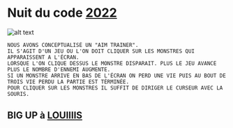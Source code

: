 # Nuit du code [2022](https://www.nuitducode.net/ndc2022/P)

![alt text](https://github.com/Inatyxx/Nuit-du-c0de-2022/blob/main/img.png)

```
NOUS AVONS CONCEPTUALISÉ UN "AIM TRAINER". 
IL S'AGIT D'UN JEU OU L'ON DOIT CLIQUER SUR LES MONSTRES QUI APPARAISSENT A L'ÉCRAN.
LORSQUE L'ON CLIQUE DESSUS LE MONSTRE DISPARAIT. PLUS LE JEU AVANCE PLUS LE NOMBRE D'ENNEMI AUGMENTE.
SI UN MONSTRE ARRIVE EN BAS DE L'ÉCRAN ON PERD UNE VIE PUIS AU BOUT DE TROIS VIE PERDU LA PARTIE EST TÉRMINÉE.
POUR CLIQUER SUR LES MONSTRES IL SUFFIT DE DIRIGER LE CURSEUR AVEC LA SOURIS. 
```

## BIG UP à <a href="https://github.com/NeKroFR/NSI/tree/main/Premi%C3%A8re/Nuit%20du%20c0de">LOUIIIIS</a>
